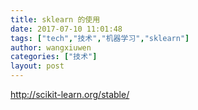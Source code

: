```yaml
---
title: sklearn 的使用
date: 2017-07-10 11:01:48
tags: ["tech","技术","机器学习","sklearn"]
author: wangxiuwen
categories: ["技术"]
layout: post
---
```


http://scikit-learn.org/stable/